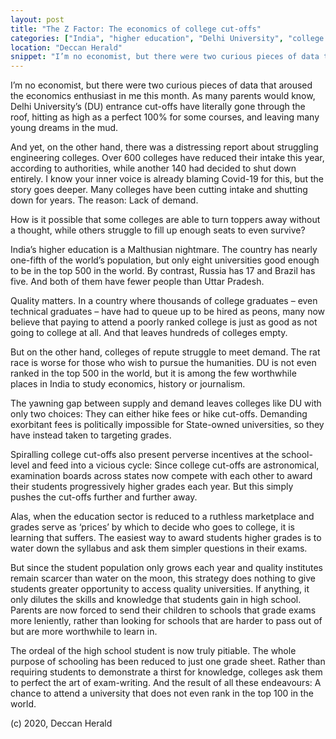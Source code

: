 ```yaml
---
layout: post
title: "The Z Factor: The economics of college cut-offs"
categories: ["India", "higher education", "Delhi University", "college cutoffs", "The Z Factor"]
location: "Deccan Herald"
snippet: "I’m no economist, but there were two curious pieces of data that aroused the economics enthusiast in me this month. As many parents would know, Delhi University’s (DU) entrance cut-offs have literally gone through the roof, hitting as high as a perfect 100% for some courses, and leaving many young dreams in the mud. And yet, on the other hand, there was a distressing report about struggling engineering colleges. Over 600 colleges have reduced their intake this year, while another 140 had decided to shut down entirely. How is it possible that some colleges are able to turn toppers away without a thought, while others struggle to fill up enough seats to even survive? (Published in my Z Factor column in Deccan Herald)"
---
```


I’m no economist, but there were two curious pieces of data that aroused the economics enthusiast in me this month. As many parents would know, Delhi University’s (DU) entrance cut-offs have literally gone through the roof, hitting as high as a perfect 100% for some courses, and leaving many young dreams in the mud.

And yet, on the other hand, there was a distressing report about struggling engineering colleges. Over 600 colleges have reduced their intake this year, according to authorities, while another 140 had decided to shut down entirely. I know your inner voice is already blaming Covid-19 for this, but the story goes deeper. Many colleges have been cutting intake and shutting down for years. The reason: Lack of demand.

How is it possible that some colleges are able to turn toppers away without a thought, while others struggle to fill up enough seats to even survive?

India’s higher education is a Malthusian nightmare. The country has nearly one-fifth of the world’s population, but only eight universities good enough to be in the top 500 in the world. By contrast, Russia has 17 and Brazil has five. And both of them have fewer people than Uttar Pradesh.

Quality matters. In a country where thousands of college graduates – even technical graduates – have had to queue up to be hired as peons, many now believe that paying to attend a poorly ranked college is just as good as not going to college at all. And that leaves hundreds of colleges empty.

But on the other hand, colleges of repute struggle to meet demand. The rat race is worse for those who wish to pursue the humanities. DU is not even ranked in the top 500 in the world, but it is among the few worthwhile places in India to study economics, history or journalism.

The yawning gap between supply and demand leaves colleges like DU with only two choices: They can either hike fees or hike cut-offs. Demanding exorbitant fees is politically impossible for State-owned universities, so they have instead taken to targeting grades.

Spiralling college cut-offs also present perverse incentives at the school-level and feed into a vicious cycle: Since college cut-offs are astronomical, examination boards across states now compete with each other to award their students progressively higher grades each year. But this simply pushes the cut-offs further and further away.

Alas, when the education sector is reduced to a ruthless marketplace and grades serve as ‘prices’ by which to decide who goes to college, it is learning that suffers. The easiest way to award students higher grades is to water down the syllabus and ask them simpler questions in their exams.

But since the student population only grows each year and quality institutes remain scarcer than water on the moon, this strategy does nothing to give students greater opportunity to access quality universities. If anything, it only dilutes the skills and knowledge that students gain in high school. Parents are now forced to send their children to schools that grade exams more leniently, rather than looking for schools that are harder to pass out of but are more worthwhile to learn in.

The ordeal of the high school student is now truly pitiable. The whole purpose of schooling has been reduced to just one grade sheet. Rather than requiring students to demonstrate a thirst for knowledge, colleges ask them to perfect the art of exam-writing. And the result of all these endeavours: A chance to attend a university that does not even rank in the top 100 in the world.

(c) 2020, Deccan Herald

